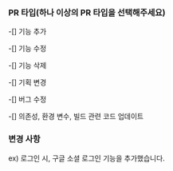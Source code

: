 ### PR 타입(하나 이상의 PR 타입을 선택해주세요)
-[] 기능 추가

-[] 기능 수정

-[] 기능 삭제

-[] 기획 변경

-[] 버그 수정

-[] 의존성, 환경 변수, 빌드 관련 코드 업데이트

### 변경 사항
ex) 로그인 시, 구글 소셜 로그인 기능을 추가했습니다.


